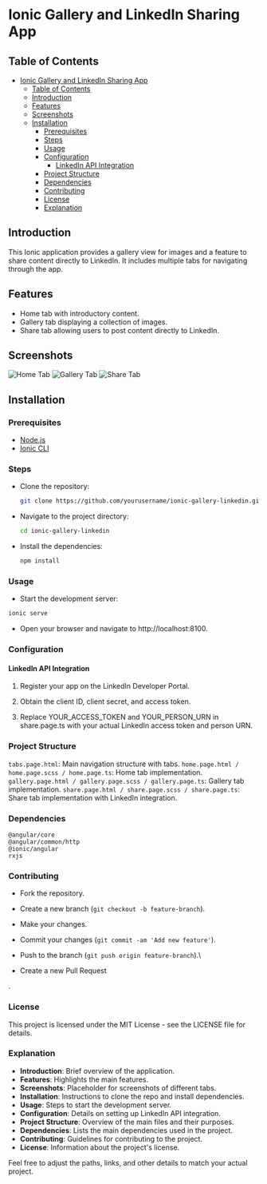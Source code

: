 # Ionic Gallery and LinkedIn Sharing App

## Table of Contents
- [Ionic Gallery and LinkedIn Sharing App](#ionic-gallery-and-linkedin-sharing-app)
  - [Table of Contents](#table-of-contents)
  - [Introduction](#introduction)
  - [Features](#features)
  - [Screenshots](#screenshots)
  - [Installation](#installation)
    - [Prerequisites](#prerequisites)
    - [Steps](#steps)
    - [Usage](#usage)
    - [Configuration](#configuration)
      - [LinkedIn API Integration](#linkedin-api-integration)
    - [Project Structure](#project-structure)
    - [Dependencies](#dependencies)
    - [Contributing](#contributing)
    - [License](#license)
    - [Explanation](#explanation)

## Introduction
This Ionic application provides a gallery view for images and a feature to share content directly to LinkedIn. It includes multiple tabs for navigating through the app.

## Features
- Home tab with introductory content.
- Gallery tab displaying a collection of images.
- Share tab allowing users to post content directly to LinkedIn.

## Screenshots
![Home Tab](https://i.pinimg.com/736x/e5/5e/f7/e55ef76557ab265faf325735e362acf4.jpg)
![Gallery Tab](https://i.pinimg.com/736x/de/d3/88/ded3885dacca6f0251ec91b56dada499.jpg)
![Share Tab](https://i.pinimg.com/736x/c4/e7/21/c4e721fb99814c442e014844689ed20c.jpg)

## Installation

### Prerequisites
- [Node.js](https://nodejs.org/)
- [Ionic CLI](https://ionicframework.com/docs/cli)

### Steps
- Clone the repository:
   ```bash
   git clone https://github.com/yourusername/ionic-gallery-linkedin.git
   ```
- Navigate to the project directory:
    ```bash
    cd ionic-gallery-linkedin
    ```
- Install the dependencies:
    ```bash
    npm install
    ```

### Usage
- Start the development server:
```bash
ionic serve
```
- Open your browser and navigate to http://localhost:8100.

### Configuration
#### LinkedIn API Integration
1. Register your app on the LinkedIn Developer Portal.

2. Obtain the client ID, client secret, and access token.

3. Replace YOUR_ACCESS_TOKEN and YOUR_PERSON_URN in share.page.ts with your actual LinkedIn access token and person URN.

### Project Structure
`tabs.page.html`: Main navigation structure with tabs.
`home.page.html / home.page.scss / home.page.ts`: Home tab implementation.
`gallery.page.html / gallery.page.scss / gallery.page.ts`: Gallery tab implementation.
`share.page.html / share.page.scss / share.page.ts`: Share tab implementation with LinkedIn integration.

### Dependencies
```
@angular/core  
@angular/common/http  
@ionic/angular  
rxjs  
```

### Contributing
- Fork the repository.
  
- Create a new branch (`git checkout -b feature-branch`).
  
- Make your changes.
  
- Commit your changes (`git commit -am 'Add new feature'`).
  
- Push to the branch (`git push origin feature-branch`).\
  
- Create a new Pull Request

.
### License
This project is licensed under the MIT License - see the LICENSE file for details.

### Explanation

- **Introduction**: Brief overview of the application.
- **Features**: Highlights the main features.
- **Screenshots**: Placeholder for screenshots of different tabs.
- **Installation**: Instructions to clone the repo and install dependencies.
- **Usage**: Steps to start the development server.
- **Configuration**: Details on setting up LinkedIn API integration.
- **Project Structure**: Overview of the main files and their purposes.
- **Dependencies**: Lists the main dependencies used in the project.
- **Contributing**: Guidelines for contributing to the project.
- **License**: Information about the project's license. 

Feel free to adjust the paths, links, and other details to match your actual project.





